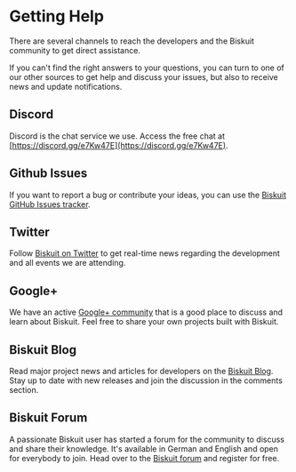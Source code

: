 # Getting Help
<p class="uk-article-lead">There are several channels to reach the developers and the Biskuit community to get direct assistance.</p>

If you can't find the right answers to your questions, you can turn to one of our other sources to get help and discuss your issues, but also to receive news and update notifications.

## Discord
Discord is the chat service we use. Access the free chat at [https://discord.gg/e7Kw47E](https://discord.gg/e7Kw47E).

## Github Issues
If you want to report a bug or contribute your ideas, you can use the [Biskuit GitHub Issues tracker](https://github.com/biskuit/biskuit/issues).

## Twitter
Follow [Biskuit on Twitter](https://twitter.com/biskuit) to get real-time news regarding the development and all events we are attending.

## Google+
We have an active [Google+ community](https://plus.google.com/communities/104125443335488004107) that is a good place to discuss and learn about Biskuit. Feel free to share your own projects built with Biskuit.

## Biskuit Blog
Read major project news and articles for developers on the [Biskuit Blog](http://biskuit.org/blog). Stay up to date with new releases and join the discussion in the comments section.

## Biskuit Forum
A passionate Biskuit user has started a forum for the community to discuss and share their knowledge. It's available in German and English and open for everybody to join. Head over to the [Biskuit forum](https://biskuit-forum.org/) and register for free.
